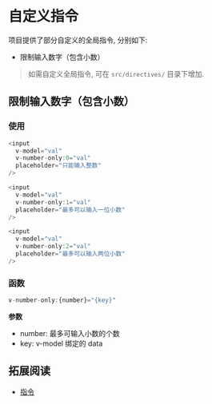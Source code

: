 # 自定义指令


项目提供了部分自定义的全局指令, 分别如下:
- 限制输入数字（包含小数）

> 如需自定义全局指令, 可在 `src/directives/` 目录下增加.


## 限制输入数字（包含小数）

### 使用
```js
<input
  v-model="val"
  v-number-only:0="val"
  placeholder="只能输入整数"
/>

<input
  v-model="val"
  v-number-only:1="val"
  placeholder="最多可以输入一位小数"
/>

<input
  v-model="val"
  v-number-only:2="val"
  placeholder="最多可以输入两位小数"
/>
```

### 函数
```js
v-number-only:{number}="{key}"
```
**参数**
- number: 最多可输入小数的个数
- key: v-model 绑定的 data



## 拓展阅读
- [指令](https://cn.vuejs.org/v2/guide/custom-directive.html)